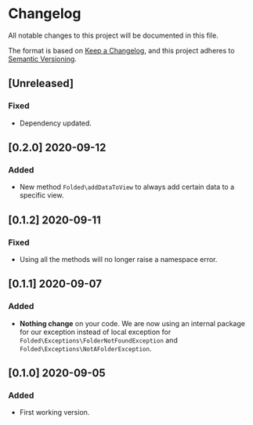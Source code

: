 # Changelog

All notable changes to this project will be documented in this file.

The format is based on [Keep a Changelog](https://keepachangelog.com/en/1.0.0/),
and this project adheres to [Semantic Versioning](https://semver.org/spec/v2.0.0.html).

## [Unreleased]

### Fixed

- Dependency updated.

## [0.2.0] 2020-09-12

### Added

- New method `Folded\addDataToView` to always add certain data to a specific view.

## [0.1.2] 2020-09-11

### Fixed

- Using all the methods will no longer raise a namespace error.

## [0.1.1] 2020-09-07

### Added

- **Nothing change** on your code. We are now using an internal package for our exception instead of local exception for `Folded\Exceptions\FolderNotFoundException` and `Folded\Exceptions\NotAFolderException`.

## [0.1.0] 2020-09-05

### Added

- First working version.
